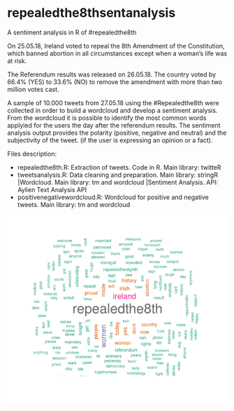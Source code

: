 # repealedthe8thsentanalysis
A sentiment analysis in R of #repealedthe8th 

On 25.05.18, Ireland voted to repeal the 8th Amendment of the Constitution, which
banned abortion in all circumstances except when a woman’s life was at risk.

The Referendum results was released on 26.05.18. 
The country voted by 66.4% (YES) to 33.6% (NO) to remove the amendment with more than two million votes cast.

A sample of 10.000 tweets from 27.05.18 using the #Repealedthe8th were collected in order to 
build a wordcloud and develop a sentiment analysis. From the wordcloud it is possible to identify the most common words applyied for the users the day after the referendum results. The sentiment analysis output provides the polarity (positive, negative and neutral) and the subjectivity of the tweet. (if the user is expressing an opinion or a fact).

Files description:

* repealedthe8th.R: Extraction of tweets. Code in R. Main library: twitteR
* tweetsanalysis.R: Data cleaning and preparation. Main library: stringR
                    |Wordcloud. Main library: tm and wordcloud
                    |Sentiment Analysis. API: Aylien Text Analysis API 
* positivenegativewordcloud.R: Wordcloud for positive and negative tweets. Main library: tm and wordcloud

![alt text](wordcloud_repealedthe8th.png "Repealedthe8th WordCloud")



